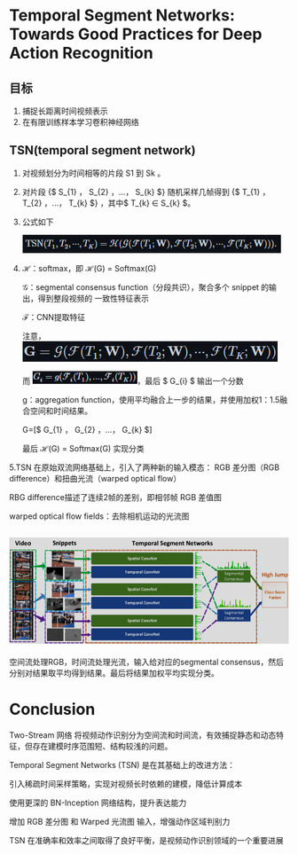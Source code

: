 # Temporal Segment Networks: Towards Good Practices for Deep Action Recognition
## 目标
1. 捕捉长距离时间视频表示
2. 在有限训练样本学习卷积神经网络
## TSN(temporal segment network)
1. 对视频划分为时间相等的片段 S1 到 Sk 。
2. 对片段 {$ S_{1} $，$ S_{2} $，...，$ S_{k} $} 随机采样几帧得到 {$ T_{1} $，$ T_{2} $，...，$ T_{k} $} ，其中$ T_{k} $∈$ S_{k} $。
3. 公式如下 

    ![1](mdPicture/1.png)

4.  ℋ：softmax，即 ℋ(G) = Softmax(G)

    𝒢：segmental consensus function（分段共识），聚合多个 snippet 的输出，得到整段视频的 一致性特征表示

    ℱ：CNN提取特征

    注意，![2](mdPicture/2.png)

    而 ![3](mdPicture/3.png)，最后 $ G_{i} $ 输出一个分数

    g：aggregation function，使用平均融合上一步的结果，并使用加权1：1.5融合空间和时间结果。

    G=[$ G_{1} $，$ G_{2} $，...，$ G_{k} $]

    最后 ℋ(G) = Softmax(G) 实现分类

5.TSN 在原始双流网络基础上，引入了两种新的输入模态：
RGB 差分图（RGB difference）和扭曲光流（warped optical flow）

RBG difference描述了连续2帧的差别，即相邻帧 RGB 差值图

warped optical flow fields：去除相机运动的光流图


## ![alt text](mdPicture/4.png)

空间流处理RGB，时间流处理光流，输入给对应的segmental consensus，然后分别对结果取平均得到结果。最后将结果加权平均实现分类。
#

# Conclusion

Two-Stream 网络 将视频动作识别分为空间流和时间流，有效捕捉静态和动态特征，但存在建模时序范围短、结构较浅的问题。

Temporal Segment Networks (TSN) 是在其基础上的改进方法：

引入稀疏时间采样策略，实现对视频长时依赖的建模，降低计算成本

使用更深的 BN-Inception 网络结构，提升表达能力

增加 RGB 差分图 和 Warped 光流图 输入，增强动作区域判别力

TSN 在准确率和效率之间取得了良好平衡，是视频动作识别领域的一个重要进展

